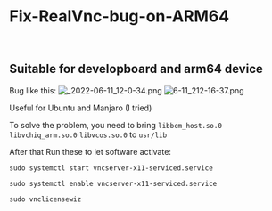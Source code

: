 # Fix-RealVnc-bug-on-ARM64
<br>

## Suitable for developboard and arm64 device

Bug like this:
![_2022-06-11_12-0-34.png](https://pic.iqy.ink/i/2022/06/11/62a4a4bf4302c.png)
![6-11_212-16-37.png](https://pic.iqy.ink/i/2022/06/11/62a4a4bf70b43.png)

Useful for Ubuntu and Manjaro (I tried)

To solve the problem, you need to bring <code>libbcm_host.so.0</code> <code>libvchiq_arm.so.0</code> <code>libvcos.so.0</code> to <code>usr/lib</code>

After that Run these to let software activate:

```
sudo systemctl start vncserver-x11-serviced.service

sudo systemctl enable vncserver-x11-serviced.service

sudo vnclicensewiz
```

